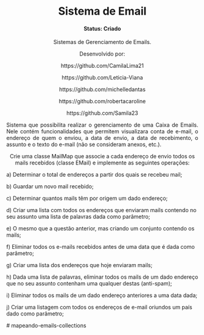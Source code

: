 
<h1 align="center">Sistema de Email</h1>

<h4 align="center">Status: Criado</h4>

<p align="center">Sistemas de Gerenciamento de Emails.</p>

<div align="center">
Desenvolvido por: 
<p>https://github.com/CamilaLima21</p>
<p>https://github.com/Leticia-Viana</p>
<p>https://github.com/michelledantas</p>
<p>https://github.com/robertacaroline</p>
<p>https://github.com/Samila23</p>


<p align="justify">Sistema que possibilita realizar o gerenciamento de uma Caixa de Emails. Nele contém funcionalidades que permitem visualizara conta de e-mail, o endereço de quem o enviou, a data de envio, a data de recebimento, o assunto e o texto do e-mail (não se consideram anexos, etc.).

Crie uma classe MailMap que associe a cada endereço de envio todos os mails recebidos (classe EMail) e implemente as seguintes operações:</p>
</div>
a) Determinar o total de endereços a partir dos quais se recebeu mail;

b) Guardar um novo mail recebido;

c) Determinar quantos mails têm por origem um dado endereço;

d) Criar uma lista com todos os endereços que enviaram mails contendo no seu assunto uma lista de palavras dada como parâmetro;

e) O mesmo que a questão anterior, mas criando um conjunto contendo os mails;

f) Eliminar todos os e-mails recebidos antes de uma data que é dada como parâmetro;

g) Criar uma lista dos endereços que hoje enviaram mails;

h) Dada uma lista de palavras, eliminar todos os mails de um dado endereço que no seu assunto contenham uma qualquer destas (anti-spam);

i) Eliminar todos os mails de um dado endereço anteriores a uma data dada;

j) Criar uma listagem com todos os endereços de e-mail oriundos um país dado como parâmetro;



</div>
# mapeando-emails-collections
